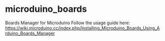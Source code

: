 # microduino_boards
Boards Manager for Microduino
Follow the usage guide here: https://wiki.microduino.cc/index.php/Installing_Microduino_Boards_Using_Arduino_Boards_Manager
